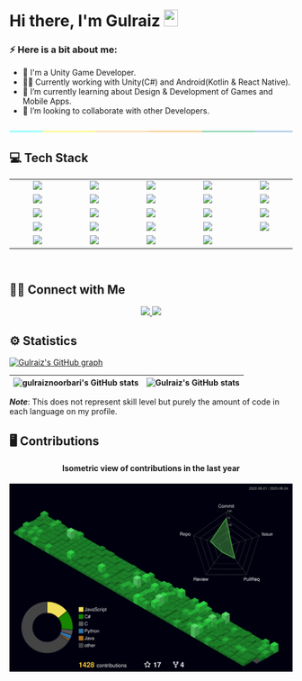 # Hi there, I'm Gulraiz <img src="https://media.giphy.com/media/hvRJCLFzcasrR4ia7z/giphy.gif" height="30px" width="25px">

### ⚡️ Here is a bit about me:

-   🚀 I'm a Unity Game Developer.
-   👨‍💻 Currently working with Unity(C#) and Android(Kotlin & React Native).
-   🌱 I’m currently learning about Design & Development of Games and Mobile Apps.
-   👯 I’m looking to collaborate with other Developers.

<img src="./separator.jpg" />

<br />

## 💻 Tech Stack

<table width="100">
<tr>
    <td align='center' width="190">
        <img src="https://user-images.githubusercontent.com/78252747/180600493-8a0c738e-e6da-4685-8592-09d7b691860c.png" width="60">
    </td>
    <td align='center' width="190">
        <img src="https://user-images.githubusercontent.com/78252747/180600524-2bb8784f-a045-4d04-8d2e-fb593c261650.png" width="60">
    </td>
    <td align='center' width="190">
        <img src="https://user-images.githubusercontent.com/78252747/180600833-00e80d7e-60ee-4e48-8e74-5dbeaa650b20.png" width="100">
    </td>
     <td align='center' width="190">
        <img src="https://user-images.githubusercontent.com/78252747/180600621-4120eaa5-e729-48e1-8e60-5b824fc3c0f0.png" width="60">
    </td>
    <td align='center' width="190">
        <img src="https://user-images.githubusercontent.com/78252747/180602827-3cc9cf09-172e-4515-9aee-799b0f453c85.png">
    </td>
</tr>
<tr>
    <td align='center' width="190">
        <img src="https://user-images.githubusercontent.com/78252747/180602691-00600788-0f4c-4ff1-bbf9-3595ddd9f7f1.png" width="60">
    </td>
    <td align='center'>
        <img src="https://user-images.githubusercontent.com/78252747/180600737-95b3e473-f1fc-4571-aa45-25d04f1eb865.png" width="60">
    </td>
    <td align='center'>
        <img src="https://user-images.githubusercontent.com/78252747/180600881-f85bfc62-3858-4499-9fd3-e7c46d898e65.png">
    </td>
    <td align='center'>
        <img src="https://user-images.githubusercontent.com/78252747/180600908-e78c274b-7ab4-4d6d-a6a0-2e8514521c40.png" width="60">
    </td>
    <td align='center'>
        <img src="https://user-images.githubusercontent.com/78252747/180600973-208a1596-1767-4ab0-8bef-c425c5b89c94.png">
    </td>
    
</tr>
<tr>
    <td align='center'>
        <img src="https://user-images.githubusercontent.com/78252747/180601047-b7ee974b-863c-4088-b60c-c4370bc340b2.png" width="120">
    </td>
    <td align='center'>
        <img src="https://user-images.githubusercontent.com/78252747/180601247-9630357f-b536-485d-b8b8-5aff2896face.png" width="100">
    </td>
    <td align='center'>
        <img src="https://user-images.githubusercontent.com/78252747/180601102-12d95165-381a-4e7e-ae1f-9eac1228e658.png">
    </td>
    <td align='center'>
        <img src="https://user-images.githubusercontent.com/78252747/180601145-63678451-0edd-4a24-9f81-5fbd563d9796.png">
    </td>
    <td align='center'>
        <img src="https://user-images.githubusercontent.com/78252747/180601299-e40d8347-ed40-4c00-a628-9697cc7e3584.png">
    </td>
</tr>
<tr>
    <td align='center'>
        <img src="https://www.vectorlogo.zone/logos/getpostman/getpostman-icon.svg">
    </td>
    <td align='center'>
        <img src="https://user-images.githubusercontent.com/78252747/180601750-b324d385-6d8d-4dfb-90fe-be43292ab363.png">
    </td>
    <td align='center'>
        <img src="https://download.logo.wine/logo/PostgreSQL/PostgreSQL-Logo.wine.png">
    </td>
    <td align='center'>
        <img src="https://download.logo.wine/logo/MySQL/MySQL-Logo.wine.png">
    </td>
    <td align='center'>
        <img src="https://user-images.githubusercontent.com/78252747/180602082-04bf2143-0f90-4fbc-afa0-1ece2796ea91.png">
    </td>
</tr>
<tr>
    <td align='center'>
        <img src="https://user-images.githubusercontent.com/78252747/180601785-d380125f-c4b5-49ee-aaf7-5b12dc423d8a.png">
    </td>
    <td align='center'>
        <img src="https://user-images.githubusercontent.com/78252747/180602385-2659994a-6f8e-413c-ac70-167ba9e8fb9d.png" >
    </td>
    <td align='center'>
        <img src="https://user-images.githubusercontent.com/78252747/180602854-51f93e1b-2c31-4756-ba63-683370518d02.png">
    </td>
    <td align='center'>
        <img src="https://user-images.githubusercontent.com/78252747/180602882-c4751fa5-a361-4cc8-90f9-bd383611fa0f.png">
    </td> 
</tr>

<!-- 
<tr>
    <td align='center' width="50">
        <img src="https://user-images.githubusercontent.com/78252747/180602778-bc459172-bc87-4285-9197-d0044792a6ac.png">
    </td>
    <td align='center' width="50">
        <img src="https://user-images.githubusercontent.com/78252747/195987751-04edf088-2a34-4efb-a061-22583eb74f89.png">
    </td>
</tr>
-->    
</table>

<br />

## 🤝🏻 Connect with Me

<p align="center">
<a href="https://www.linkedin.com/in/gulraiznoorbari/" target="_blank" rel="noopener noreferrer">
  <img src="https://img.shields.io/badge/-Gulraiz%20Noor%20Bari-blue?style=flat-square&logo=Linkedin&logoColor=white&link=https://www.linkedin.com/in/gulraiznoorbari/" />
</a>
<a href="mailto:gulraiznoorbari@gmail.com" target="_blank" rel="noopener noreferrer">
  <img src="https://img.shields.io/badge/-Gulraiz%20Noor%20Bari-red?style=flat-square&logo=Gmail&logoColor=white" />
</a>
</p>

## ⚙️ Statistics

[![Gulraiz's GitHub graph](https://github-readme-activity-graph.vercel.app/graph?username=gulraiznoorbari&theme=github-compact&area=true&hide_border=true)](https://github.com/ashutosh00710/github-readme-activity-graph)

<div align="center">

| <img src="https://github-readme-stats.vercel.app/api?username=gulraiznoorbari&show_icons=true&theme=vision-friendly-dark&hide_border=true" alt="gulraiznoorbari's GitHub stats" /> | <img src="https://github-readme-stats.vercel.app/api/top-langs?username=gulraiznoorbari&hide=HLSL,ASP.NET,ShaderLab,SCSS,Dockerfile,Procfile,Lex,Smalltalk&theme=vision-friendly-dark&count_private=true&layout=compact&langs_count=8&hide_border=true" alt="Gulraiz's GitHub stats" /> |
| ----- | ----- |
	
<!--
<img width="100%" src="https://github-readme-streak-stats.herokuapp.com/?user=gulraiznoorbari&show_icons=true&layout=demo&theme=midnight-purple&hide_border=true"/>
-->
	
</div>

***Note***: This does not represent skill level but purely the amount of code in each language on my profile.

## 🖥️ Contributions

<h4 align="center">Isometric view of contributions in the last year</h4>
<p align="center">
	<a href="./profile-3d-contrib/profile-night-green.svg">
		<img width="900em" src="./profile-3d-contrib/profile-night-green.svg">
	</a>
</p>
